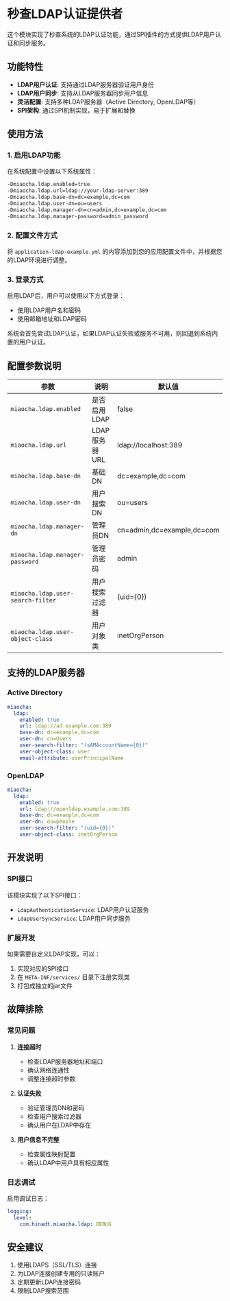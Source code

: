 # 秒查LDAP认证提供者

这个模块实现了秒查系统的LDAP认证功能，通过SPI插件的方式提供LDAP用户认证和同步服务。

## 功能特性

- **LDAP用户认证**: 支持通过LDAP服务器验证用户身份
- **LDAP用户同步**: 支持从LDAP服务器同步用户信息
- **灵活配置**: 支持多种LDAP服务器（Active Directory, OpenLDAP等）
- **SPI架构**: 通过SPI机制实现，易于扩展和替换

## 使用方法

### 1. 启用LDAP功能

在系统配置中设置以下系统属性：

```bash
-Dmiaocha.ldap.enabled=true
-Dmiaocha.ldap.url=ldap://your-ldap-server:389
-Dmiaocha.ldap.base-dn=dc=example,dc=com
-Dmiaocha.ldap.user-dn=ou=users
-Dmiaocha.ldap.manager-dn=cn=admin,dc=example,dc=com
-Dmiaocha.ldap.manager-password=admin_password
```

### 2. 配置文件方式

将 `application-ldap-example.yml` 的内容添加到您的应用配置文件中，并根据您的LDAP环境进行调整。

### 3. 登录方式

启用LDAP后，用户可以使用以下方式登录：
- 使用LDAP用户名和密码
- 使用邮箱地址和LDAP密码

系统会首先尝试LDAP认证，如果LDAP认证失败或服务不可用，则回退到系统内置的用户认证。

## 配置参数说明

| 参数 | 说明 | 默认值 |
|------|------|--------|
| `miaocha.ldap.enabled` | 是否启用LDAP | false |
| `miaocha.ldap.url` | LDAP服务器URL | ldap://localhost:389 |
| `miaocha.ldap.base-dn` | 基础DN | dc=example,dc=com |
| `miaocha.ldap.user-dn` | 用户搜索DN | ou=users |
| `miaocha.ldap.manager-dn` | 管理员DN | cn=admin,dc=example,dc=com |
| `miaocha.ldap.manager-password` | 管理员密码 | admin |
| `miaocha.ldap.user-search-filter` | 用户搜索过滤器 | (uid={0}) |
| `miaocha.ldap.user-object-class` | 用户对象类 | inetOrgPerson |

## 支持的LDAP服务器

### Active Directory
```yaml
miaocha:
  ldap:
    enabled: true
    url: ldap://ad.example.com:389
    base-dn: dc=example,dc=com
    user-dn: cn=Users
    user-search-filter: "(sAMAccountName={0})"
    user-object-class: user
    email-attribute: userPrincipalName
```

### OpenLDAP
```yaml
miaocha:
  ldap:
    enabled: true
    url: ldap://openldap.example.com:389
    base-dn: dc=example,dc=com
    user-dn: ou=people
    user-search-filter: "(uid={0})"
    user-object-class: inetOrgPerson
```

## 开发说明

### SPI接口

该模块实现了以下SPI接口：
- `LdapAuthenticationService`: LDAP用户认证服务
- `LdapUserSyncService`: LDAP用户同步服务

### 扩展开发

如果需要自定义LDAP实现，可以：
1. 实现对应的SPI接口
2. 在 `META-INF/services/` 目录下注册实现类
3. 打包成独立的jar文件

## 故障排除

### 常见问题

1. **连接超时**
   - 检查LDAP服务器地址和端口
   - 确认网络连通性
   - 调整连接超时参数

2. **认证失败**
   - 验证管理员DN和密码
   - 检查用户搜索过滤器
   - 确认用户在LDAP中存在

3. **用户信息不完整**
   - 检查属性映射配置
   - 确认LDAP中用户具有相应属性

### 日志调试

启用调试日志：
```yaml
logging:
  level:
    com.hinadt.miaocha.ldap: DEBUG
```

## 安全建议

1. 使用LDAPS（SSL/TLS）连接
2. 为LDAP连接创建专用的只读账户
3. 定期更新LDAP连接密码
4. 限制LDAP搜索范围 